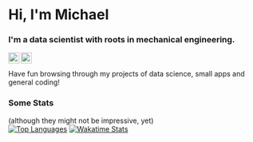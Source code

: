# Hi, I'm Michael
### I'm a data scientist with roots in mechanical engineering.
<a href="https://www.linkedin.com/in/MichaelMallok/">
  <img align="left" alt="Michael's LinkedIN" width="22px" src="https://allfacebook.de/wp-content/uploads/2020/02/ig-icon-292x300.png" />
</a>
<a href="https://www.instagram.com/humanfractal/">
  <img align="left" alt="Michael's Instagram" width="22px" src="https://image.flaticon.com/icons/png/512/174/174857.png" />
</a>
<br>
<br>
<a>  
Have fun browsing through my projects of data science, small apps and general coding!  
</a>
  
### Some Stats
(although they might not be impressive, yet)  
[![Top Languages](https://github-readme-stats.vercel.app/api/top-langs/?username=MaelkoM&layout=compact&theme=dracula&hide_border=true)](https://github.com/MaelkoM/github-readme-stats)
[![Wakatime Stats](https://github-readme-stats.vercel.app/api/wakatime?username=MaelkoM&layout=compact&theme=dracula&hide_border=true)](https://github.com/MaelkoM/github-readme-stats)
